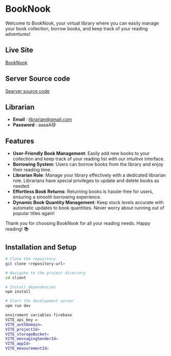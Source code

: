 # BookNook

Welcome to BookNook, your virtual library where you can easily manage your book collection, borrow books, and keep track of your reading adventures!

## Live Site
[BookNook](https://assignment11.tajbirideas.com)

## Server Source code

[Searver source code](https://github.com/Tajbir23/assignment-11-server)

## Librarian
- **Email** : librarian@gmail.com
- **Password** : aaaaA@

## Features

- **User-Friendly Book Management**: Easily add new books to your collection and keep track of your reading list with our intuitive interface.
- **Borrowing System**: Users can borrow books from the library and enjoy their reading time. 
- **Librarian Role**: Manage your library effectively with a dedicated librarian role. Librarians have special privileges to update and delete books as needed.
- **Effortless Book Returns**: Returning books is hassle-free for users, ensuring a smooth borrowing experience.
- **Dynamic Book Quantity Management**: Keep stock levels accurate with automatic updates to book quantities. Never worry about running out of popular titles again!

Thank you for choosing BookNook for all your reading needs. Happy reading! 📚

## Installation and Setup

```bash
# Clone the repository
git clone <repository-url>

# Navigate to the project directory
cd client

# Install dependencies
npm install

# Start the development server
npm run dev

enviroment variables firebase
VITE_api_key = 
VITE_authDomain= 
VITE_projectId= 
VITE_storageBucket= 
VITE_messagingSenderId= 
VITE_appId= 
VITE_measurementId= 

